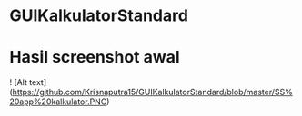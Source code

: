 # GUIKalkulatorStandard
# Hasil screenshot awal
! [Alt text] (https://github.com/Krisnaputra15/GUIKalkulatorStandard/blob/master/SS%20app%20kalkulator.PNG)
